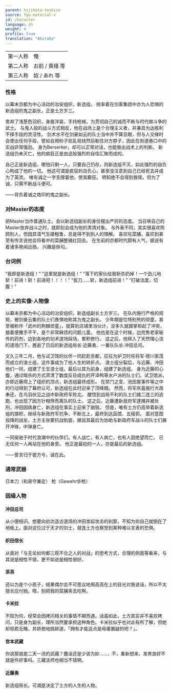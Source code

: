 ```yaml
---
parent: hijikata-toshizo
source: fgo-material-v
id: character
language: zh
weight: 4
profile: true
translation: "Akiraka"
---
```


<table>
  <tr><td>第一人称</td><td>俺</td></tr>
  <tr><td>第二人称</td><td>お前 / 貴様 等</td></tr>
  <tr><td>第三人称</td><td>奴 / あれ 等</td></tr>
</table>

### 性格

以幕末京都为中心活动的治安组织，新选组。
统率着在剑客集团中亦为人恐惧的新选组的鬼之副长，正是土方岁三。

舍弃了浅葱色羽织，身披洋装，手持枪械，为贯彻自己的诚而不断与时代做斗争的武士。
与鬼人般的战斗方式相反，他在战场上是个合理主义者，并兼具为达胜利不择手段的灵活性。
剑术水平在剑豪如云的队士当中并不算显眼，但与人交锋时会使出任何手段，譬如会用砂子扰乱视线然后勒住对方脖子，因此在街道巷口中的实战非常强劲。
身为Berserker，却可以正常对话，也能做出战术上的判断。
新选组仍未灭亡，他的疯狂正是由这般强烈的自信汇聚而成的。

自己正是新选组，哪怕只剩一人，只要自己仍存，则新选组不灭，如此强烈的自负心构成了他的一切。
他这可谓是疯狂的自负心，甚至没注意到自己已经死去并成为了英灵。
唯有诚之一字支撑着他，使其癫狂。
明知绝不会得到救赎，但为了诚，只需不断战斗便可。

——背负着诚之烙印的鬼之副长。

### 对Master的态度

把Master当作普通队士。会以新选组副长的身份摆出严厉的态度。
当召唤自己的Master放弃战斗之时，就即刻会成为他的肃清对象。
与外表不同，其实很喜欢照顾别人，但因其语气生硬粗鲁，总是得不到别人的理解。
喜欢吃菜脯，喜欢到甚至有传言说他会将看中的菜脯整捅扛回去。
在生前的京都时代颇有人气，据说有着诸多艳闻远扬。
兴趣是俳句。

### 台词例

“我即是新选组！”
“这里就是新选组！”
“落下的家伙给我斩杀扔掉！一个劲儿地斩！前进！斩！前进吧！！！！”
“拔刀……斩，新选组前进！”
“打破法度，切腹！”

### 史上的实像·人物像

以幕末京都为中心活动的治安组织，新选组副长土方岁三。
在队内施行严格的规矩，被剑豪云集的队士们畏惧地称其为鬼之副长。
少年期是位特别熊的顽童，甚至被称作「武州的荆棘顽童」，就算到店铺里当伙计，没多久就跟掌柜起了冲突，接着便撒手不干，是个非常麻烦的问题儿童。
他也是在这个时候，边兜售老家秘传的药剂，边到各地的剑术道场踩场，累积修行。
这之后，他拜入了天然理心流的道场门下，邂逅了日后的新选组局长·近藤勇、一番队队长·冲田总司。

文久三年二月，他与试卫馆的伙伴一同赶赴京都，应征为护卫时任将军·德川家茂而成立的浪士组，这件事成为了他人生的转折点。
浪士组分裂后，与近藤、冲田他们一同，组建了壬生浪士组，最后以其为前身，组建了新选组。
身为近藤的心腹，通过暗杀的方式肃清了数度反目成仇的芹泽鸭等水户派的队士们。试卫馆派，亦即近藤爬上了组织的顶点，新选组最终成形。
在禁门之变、池田屋事件等之中的行动得到了幕府认可，新选组在此时迎来了顶峰期。
然而，将军庆喜施行大政奉还，在鸟羽伏见之战中新政府军败北。
醒悟到战局不利的队士们接二连三的逃跑，也出现了因方针相悖而离队的队士。
这之后，近藤遭新政府军逮捕并被处刑，冲田因病身亡，新选组在事实上迎来了崩毁。
但是，唯有土方仍高举着新选组的旗帜，继续与新政府军抗争，不断北上，最终到达函馆、五稜郭。
面对意图投降的战友，土方主张要抗战到底，据说其最后为协助与新政府军战斗的队士们展开冲锋，中弹身亡。

一同驱驰于时代浪潮中的伙伴们，有人战亡，有人病亡，也有人因绝望而亡。
已无任何一人再站在他的身旁。
他正是最初的一人，亦是最后的新选组。

——誓言归于彼方兮，诚在此。

### 通常武器

日本刀（和泉守兼定）
枪（Gewehr步枪）

### 因缘人物

#### 冲田总司

从小便相识。想要向初次造访道场的冲田发起攻击的刹那，不知为何自己就倒在了地板上。面对这位过于天才的剑士，就连土方也察觉到某种难以言表的恐惧。

#### 织田信长

从面对「与无论如何都三观不合之人的对战」的思考方式，合理的侧面等看来，与其说是相性不错，更不如说是相性很好。

#### 茶茶

还以为是个小孩子，结果偶尔会不可思议地用高高在上的目光对我说话，所以不太擅长应付她。喂，别把我的菜脯夹去吃啊。

#### 卡米拉

不知为何，经常会因拷问相关的事情不期而遇。话虽如此，土方其实并不喜欢拷问，只是身为副长，理所当然要承担这种角色。卡米拉似乎也对此有所了解，但她却视若无睹，并娇艳地挑衅道，「拥有才能这点是毋庸置疑的吧？」。

#### 宫本武藏

你说那就是二天一流的武藏？蠢话还是少说为妙……，不，重新想来，发育良好不就是件好事吗。三藏法师也相当不错啊。

#### 近藤勇

新选组局长。可谓是决定了土方的人生的人物。
